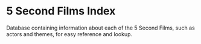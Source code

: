 # 5 Second Films Index
Database containing information about each of the 5 Second Films, such as actors and themes, for easy reference and lookup.

